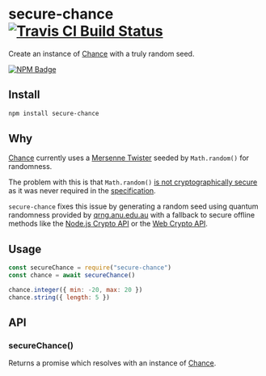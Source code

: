# secure-chance [![Travis CI Build Status](https://img.shields.io/travis/com/Richienb/secure-chance/master.svg?style=for-the-badge)](https://travis-ci.com/Richienb/secure-chance)

Create an instance of [Chance](https://github.com/chancejs/chancejs) with a truly random seed.

[![NPM Badge](https://nodei.co/npm/secure-chance.png)](https://npmjs.com/package/secure-chance)

## Install

```sh
npm install secure-chance
```

## Why

[Chance](https://github.com/chancejs/chancejs) currently uses a [Mersenne Twister](https://en.wikipedia.org/wiki/Mersenne_Twister) seeded by `Math.random()` for randomness.

The problem with this is that `Math.random()` [is not cryptographically secure](https://security.stackexchange.com/questions/84906/predicting-math-random-numbers/110241#110241) as it was never required in the [specification](https://tc39.es/ecma262/#sec-math.random).

`secure-chance` fixes this issue by generating a random seed using quantum randomness provided by [qrng.anu.edu.au](https://qrng.anu.edu.au) with a fallback to secure offline methods like the [Node.js Crypto API](https://nodejs.org/api/crypto.html#crypto_crypto_randombytes_size_callback) or the [Web Crypto API](https://developer.mozilla.org/en-US/docs/Web/API/Crypto/getRandomValues).

## Usage

```js
const secureChance = require("secure-chance")
const chance = await secureChance()

chance.integer({ min: -20, max: 20 })
chance.string({ length: 5 })
```

## API

### secureChance()

Returns a promise which resolves with an instance of [Chance](https://chancejs.com).
